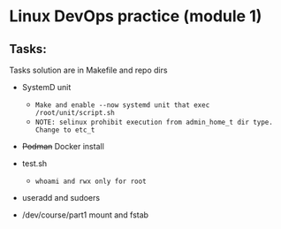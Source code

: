 # Linux DevOps practice (module 1)

## Tasks:
Tasks solution are in Makefile and repo dirs

- SystemD unit
	- `Make and enable --now systemd unit that exec /root/unit/script.sh`
	- `NOTE: selinux prohibit execution from admin_home_t dir type. Change to etc_t`

- ~~Podman~~ Docker install

- test.sh
	- `whoami and rwx only for root`

- useradd and sudoers

- /dev/course/part1 mount and fstab

